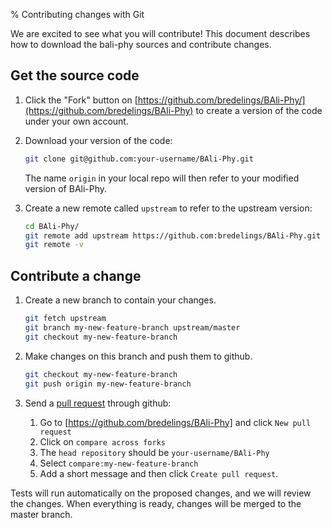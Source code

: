 % Contributing changes with Git

We are excited to see what you will contribute!  This document describes how to download the bali-phy sources and contribute changes.

## Get the source code

1. Click the "Fork" button on [https://github.com/bredelings/BAli-Phy/](https://github.com/bredelings/BAli-Phy) to create a version of the code under your own account.

1. Download your version of the code:
   ``` sh
   git clone git@github.com:your-username/BAli-Phy.git
   ```
   The name `origin` in your local repo will then refer to your modified version of BAli-Phy.

1. Create a new remote called `upstream` to refer to the upstream version:
   ``` sh
   cd BAli-Phy/
   git remote add upstream https://github.com:bredelings/BAli-Phy.git
   git remote -v
   ```

## Contribute a change

1. Create a new branch to contain your changes.
   ``` sh
   git fetch upstream
   git branch my-new-feature-branch upstream/master
   git checkout my-new-feature-branch
   ```

1. Make changes on this branch and push them to github.
   ``` sh
   git checkout my-new-feature-branch
   git push origin my-new-feature-branch
   ```

1. Send a [pull request](https://help.github.com/articles/about-pull-requests/) through github:
   1. Go to [https://github.com/bredelings/BAli-Phy] and click `New pull request`
   1. Click on `compare across forks`
   1. The `head repository` should be `your-username/BAli-Phy`
   1. Select `compare:my-new-feature-branch`
   1. Add a short message and then click `Create pull request`.

Tests will run automatically on the proposed changes, and we will review the changes.  When everything is ready, changes will be merged to the master branch.


